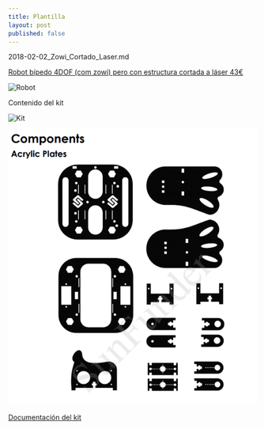 ```yaml
---
title: Plantilla
layout: post
published: false
---
```

2018-02-02_Zowi_Cortado_Laser.md

[Robot bípedo 4DOF (com zowi) pero con estructura cortada a láser 43€](https://es.aliexpress.com/item/SunFounder-DIY-4-DOF-Robot-Kit-Sloth-Learning-Kit-for-Arduino-Nano/32804633629.html)



![Robot](https://ae01.alicdn.com/kf/HTB1BfkEdm_I8KJjy0Foq6yFnVXaw/SunFounder-DIY-4-DOF-Pereza-del-Kit-Robot-Kit-de-Aprendizaje-para-Arduino-Nano-Robot-BRICOLAJE.jpg_640x640.jpg)

Contenido del kit

![Kit](http://p.globalsources.com/IMAGES/PDT/B0824152919/Equipo-del-robot-de-DIY-4-DOF.jpg)

![Piezas](../images/disenioPiezas.png)

[Documentación del kit](https://www.sunfounder.com/learn/oycategory/DIY-4-DOF-Robot-Kit-Sloth.html)
